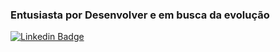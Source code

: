 ### Entusiasta por Desenvolver e em busca da evolução 

[![Linkedin Badge](https://img.shields.io/badge/-LinkedIn-blue?style=flat-square&logo=Linkedin&logoColor=white&link=https://www.linkedin.com/in/jeancarloz14)](https://www.linkedin.com/in/jeancarloz14/)
